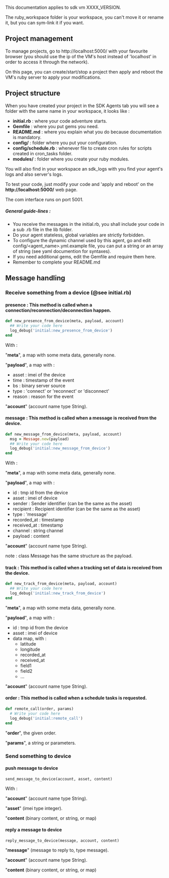 
This documentation applies to sdk vm XXXX_VERSION.

The ruby_workspace folder is your workspace, you can't move it or rename it, but you can sym-link it if you want.

## Project management
To manage projects, go to http://localhost:5000/ with your favourite browser (you should use the ip of the VM's host instead of 'localhost' in order to access it through the network).

On this page, you can create/start/stop a project then apply and reboot the VM's ruby server to apply your modifications.

## Project structure
 When you have created your project in the SDK Agents tab you will see a folder with the same name in your workspace, it looks like :

* **initial.rb** : where your code adventure starts.
* **Gemfile** : where you put gems you need.
* **README.md** : where you explain what you do because documentation is mandatory.
* **config/** : folder where you put your configuration.
* **config/schedule.rb** : whenever file to create cron rules for scripts created in cron_tasks folder.
* **modules/** : folder where you create your ruby modules.

You will also find in your workspace an sdk_logs with you find your agent's logs and also server's logs.

To test your code, just modify your code and 'apply and reboot' on the **http://localhost:5000/** web page.

The com interface runs on port 5001.

##### General guide-lines :

* You receive the messages in the initial.rb, you shall include your code in a sub .rb file in the lib folder.
* Do your agent stateless, global variables are strictly forbidden.
* To configure the dynamic channel used by this agent, go and edit config/<agent_name>.yml.example file, you can put a string or an array of string (see yaml documention for syntaxes).
* If you need additional gems, edit the Gemfile and require them here.
* Remember to complete your README.md


## Message handling

### Receive something from a device (@see initial.rb)

#### presence : This method is called when a connection/reconnection/deconnection happen.

``` ruby
def new_presence_from_device(meta, payload, account)
  ## Write your code here
  log_debug('initial:new_presence_from_device')
end
```

 With :

"**meta**", a map with some meta data, generally none.

"**payload**", a map with :

* asset   : imei of the device
* time    : timestamp of the event
* bs      : binary server source
* type    : 'connect' or 'reconnect' or 'disconnect'
* reason  : reason for the event

"**account**" (account name type String).

#### message : This method is called when a message is received from the device.

``` ruby
def new_message_from_device(meta, payload, account)
  msg = Message.new(payload)
  ## Write your code here
  log_debug('initial:new_message_from_device')
end
```

 With :

"**meta**", a map with some meta data, generally none.

"**payload**", a map with :

* id           : tmp id from the device
* asset        : imei of device
* sender       : Sender identifier (can be the same as the asset)
* recipient    : Recipient identifier (can be the same as the asset)
* type         : 'message'
* recorded_at  : timestamp
* received_at  : timestamp
* channel      : string channel
* payload      : content

"**account**" (account name type String).

note : class Message has the same structure as the payload.

#### track : This method is called when a tracking set of data is received from the device.

``` ruby
def new_track_from_device(meta, payload, account)
  ## Write your code here
  log_debug('initial:new_track_from_device')
end
```

"**meta**", a map with some meta data, generally none.

"**payload**", a map with :

* id           : tmp id from the device
* asset        : imei of device
* data map, with :
  * latitude
  * longitude
  * recorded_at
  * received_at
  * field1
  * field2
  * ...

"**account**" (account name type String).

#### order : This method is called when a schedule tasks is requested.

``` ruby
def remote_call(order, params)
  # Write your code here
  log_debug('initial:remote_call')
end
```

"**order**", the given order.

"**params**", a string or parameters.

### Send something to device

#### push message to device

    send_message_to_device(account, asset, content)

With :

"**account**" (account name type String).

"**asset**" (imei type integer).

"**content** (binary content, or string, or map)

#### reply a message to device

    reply_message_to_device(message, account, content)

"**message**" (message to reply to, type message).

"**account**" (account name type String).

"**content** (binary content, or string, or map)
